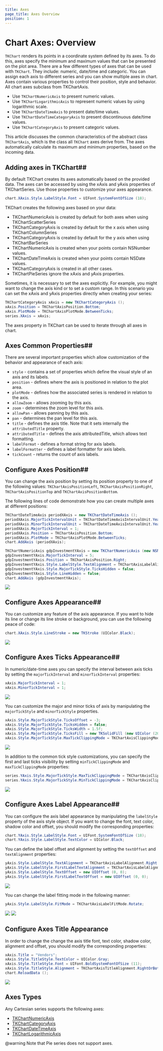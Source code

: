 ```yaml
---
title: Axes
page_title: Axes Overview
position: 1
---
```


# Chart Axes: Overview

<code>TKChart</code> renders its points in a coordinate system defined by its axes. To do this, axes specify the minimum and maximum values that can be presented on the plot area. There are a few different types of axes that can be used with <code>TKChart</code>. They include: numeric, date/time and categoric. You can assign each axis to different series and you can show multiple axes in chart. Axes contain various properties to control their position, style and behavior. All chart axes subclass from TKChartAxis.

- Use <code>TKChartNumericAxis</code> to present numeric values.
- Use <code>TKChartLogarithmicAxis</code> to represent numeric values by using logarithmic scale.
- Use <code>TKChartDateTimeAxis</code> to present date/time values.
- Use <code>TKChartDateTimeCategoryAxis</code> to present discontinuous date/time values.
- Use <code>TKChartCategoryAxis</code> to present categoric values.

This article discusses the common characteristics of the abstract class <code>TKChartAxis</code>, which is the class all <code>TKChart</code> axes derive from. The axes automatically calculate its maximum and minimum properties, based on the incoming data.

## Adding axes in TKChart##

By default TKChart creates its axes automatically based on the provided data. The axes can be accessed by using the xAxis and yAxis properties of TKChartSeries. Use those properties to customize your axes appearance.

<snippet id='chart-customize-axis'/>

<snippet id='chart-customize-axis-swift'/>

```C#
chart.XAxis.Style.LabelStyle.Font = UIFont.SystemFontOfSize (18);
```

TKChart creates the following axes based on your data:

- TKChartNumericAxis is created by default for both axes when using TKChartScatterSeries
- TKChartCategoryAxis is created by default for the x axis when using TKChartColumnSeries
- TKChartCategoryAxis is created by default for the y axis when using TKChartBarSeries
- TKChartNumericAxis is created when your points contain NSNumber values.
- TKChartDateTimeAxis is created when your points contain NSDate values.
- TKChartCategoryAxis is created in all other cases.
- TKChartPieSeries ignore the xAxis and yAxis properties.

Sometimes, it is necessary to set the axes explicitly. For example, you might want to change the axis kind or to set a custom range. In this scenario you can set the xAxis and yAxis properties directly when creating your series:

<snippet id='chart-add-axis'/>

<snippet id='chart-add-axis-swift'/>

```C#
TKChartCategoryAxis xAxis = new TKChartCategoryAxis ();
xAxis.Position = TKChartAxisPosition.Bottom;
xAxis.PlotMode = TKChartAxisPlotMode.BetweenTicks;
series.XAxis = xAxis;
```

The axes property in TKChart can be used to iterate through all axes in chart.

## Axes Common Properties##

There are several important properties which allow customization of the behavior and appearance of each axis:

- <code>style</code> - contains a set of properties which define the visual style of an axis and its labels.
- <code>position</code> - defines where the axis is positioned in relation to the plot area.
- <code>plotMode</code> - defines how the associated series is rendered in relation to the axis.
- <code>allowZoom</code> - allows zooming by this axis.
- <code>zoom</code> - determines the zoom level for this axis.
- <code>allowPan</code> - allows panning by this axis.
- <code>pan</code> - determines the pan level for this axis.
- <code>title</code> - defines the axis title. Note that it sets internally the <code>attributedTitle</code> property.
- <code>attributedTitle</code> - defines the axis attributedTitle, which allows text formatting.
- <code>labelFormat</code> - defines a format string for axis labels.
- <code>labelFormatter</code> - defines a label formatter for axis labels.
- <code>tickCount</code> - returns the count of axis labels.

## Configure Axes Position##

You can change the axis position by setting its position property to one of the following values:
<code>TKChartAxisPositionLeft</code>, <code>TKChartAxisPositionRight</code>, <code>TKChartAxisPositionTop</code> and <code>TKChartAxisPositionBottom</code>.

The following lines of code demonstrate how you can create multiple axes at different positions:

<snippet id='chart-axis-position'/>

<snippet id='chart-axis-position-swift'/>

```C#
TKChartDateTimeAxis periodXAxis = new TKChartDateTimeAxis ();
periodXAxis.MajorTickIntervalUnit = TKChartDateTimeAxisIntervalUnit.Years;
periodXAxis.MinorTickIntervalUnit = TKChartDateTimeAxisIntervalUnit.Years;
periodXAxis.MajorTickInterval = 1;
periodXAxis.Position = TKChartAxisPosition.Bottom;
periodXAxis.PlotMode = TKChartAxisPlotMode.BetweenTicks;
chart.AddAxis (periodXAxis);

TKChartNumericAxis gdpInvestmentYAxis = new TKChartNumericAxis (new NSNumber(0), new NSNumber(20));
gdpInvestmentYAxis.MajorTickInterval = 5;
gdpInvestmentYAxis.Position = TKChartAxisPosition.Right;
gdpInvestmentYAxis.Style.LabelStyle.TextAlignment = TKChartAxisLabelAlignment.Left;
gdpInvestmentYAxis.Style.MajorTickStyle.TicksHidden = false;
gdpInvestmentYAxis.Style.LineHidden = false;
chart.AddAxis (gdpInvestmentYAxis);
```

<img src="../../images/chart-axes-types009.png"/>

## Configure Axes Appearance##

You can customize any feature of the axis appearance. If you want to hide its line or change its line stroke or background, you can use the following peace of code:

<snippet id='chart-line-stroke'/>

<snippet id='chart-line-stroke-swift'/>

```C#
chart.XAxis.Style.LineStroke = new TKStroke (UIColor.Black);
```

<img src="../../images/chart-axes-types001.png"/>

## Configure Axes Ticks Appearance##

In numeric/date-time axes you can specify the interval between axis ticks by setting the <code>majorTickInterval</code> and <code>minorTickInterval</code> properties:

<snippet id='chart-interval-set'/>

<snippet id='chart-interval-set-swift'/>

```C#
xAxis.MajorTickInterval = 1;
xAxis.MinorTickInterval = 1;
```

<img src="../../images/chart-axes-types008.png"/>

You can customize the major and minor ticks of axis by manipulating the <code>majorTickStyle</code> and <code>minorTickStyle</code> properties.

<snippet id='chart-tick-style-set'/>

<snippet id='chart-tick-style-set-swift'/>

```C#
xAxis.Style.MajorTickStyle.TicksOffset = -3;
xAxis.Style.MajorTickStyle.TicksHidden = false;
xAxis.Style.MajorTickStyle.TicksWidth = 1.5f;
xAxis.Style.MajorTickStyle.TicksFill = new TKSolidFill (new UIColor (203 / 255.0f, 203 / 255.0f, 203 / 255.0f, 1f));
xAxis.Style.MajorTickStyle.MaxTickClippingMode = TKChartAxisClippingMode.Visible;
```

<img src="../../images/chart-axes-types002.png"/>

In addition to the common tick style customizations, you can specify the first and last ticks visibility by setting <code>minTickClippingMode</code> and <code>maxTickClippingMode</code> properties:

<snippet id='chart-tick-style-clipping'/>

<snippet id='chart-tick-style-clipping-swift'/>

```C#
series.YAxis.Style.MajorTickStyle.MaxTickClippingMode = TKChartAxisClippingMode.Visible;
series.YAxis.Style.MajorTickStyle.MinTickClippingMode = TKChartAxisClippingMode.Visible;
```

<img src="../../images/chart-axes-types003.png"/>

## Configure Axes Label Appearance##

You can configure the axis label appearance by manipulating the <code>labelStyle</code> property of the axis style object. If you want to change the font, text color, shadow color and offset, you should modify the corresponding properties:

<snippet id='chart-label-style'/>

<snippet id='chart-label-style-swift'/>

```C#
chart.YAxis.Style.LabelStyle.Font = UIFont.SystemFontOfSize (18);
chart.YAxis.Style.LabelStyle.TextColor = UIColor.Black;
```

You can define the label offset and alignment by setting the <code>textOffset</code> and <code>textAlignment</code> properties:

<snippet id='chart-text-align'/>

<snippet id='chart-text-align-swift'/>

```C#
yAxis.Style.LabelStyle.TextAlignment = TKChartAxisLabelAlignment.Right | TKChartAxisLabelAlignment.Bottom;
yAxis.Style.LabelStyle.FirstLabelTextAlignment = TKChartAxisLabelAlignment.Right | TKChartAxisLabelAlignment.Top;
yAxis.Style.LabelStyle.TextOffset = new UIOffset (0, 0);
yAxis.Style.LabelStyle.FirstLabelTextOffset = new UIOffset (0, 0);
```

<img src="../../images/chart-axes-types004.png"/>

You can change the label fitting mode in the following manner:

<snippet id='chart-fitmode'/>

<snippet id='chart-fitmode-swift'/>

```C#
yAxis.Style.LabelStyle.FitMode = TKChartAxisLabelFitMode.Rotate;
```

<img src="../../images/chart-axes-types005.png"/>

<img src="../../images/chart-axes-types006.png"/>

## Configure Axes Title Appearance

In order to change the change the axis title font, text color, shadow color, alignment and offset, you should modify the corresponding properties:

<snippet id='chart-title'/>

<snippet id='chart-title-swift'/>

```C#
xAxis.Title = "Vendors";
xAxis.Style.TitleStyle.TextColor = UIColor.Gray;
xAxis.Style.TitleStyle.Font = UIFont.BoldSystemFontOfSize (11);
xAxis.Style.TitleStyle.Alignment = TKChartAxisTitleAlignment.RightOrBottom;
chart.ReloadData ();
```

<img src="../../images/chart-axes-types007.png"/>

## Axes Types

Any Cartesian series supports the following axes:

- [TKChartNumericAxis](numeric)
- [TKChartCategoryAxis](categoric)
- [TKChartDateTimeAxis](datetime)
- [TKChartLogarithmicAxis](logarithmic)

@warning Note that Pie series does not support axes.
